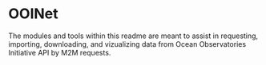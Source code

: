 # OOINet
The modules and tools within this readme are meant to assist in requesting, importing, downloading, and vizualizing data from Ocean Observatories Initiative API by M2M requests.
